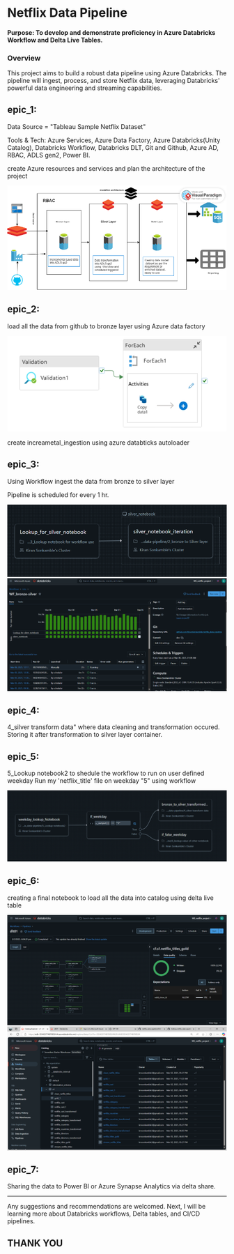 # Netflix Data Pipeline
#### Purpose: To develop and demonstrate proficiency in Azure Databricks Workflow and Delta Live Tables.
### Overview
This project aims to build a robust data pipeline using Azure Databricks. The pipeline will ingest, process, and store Netflix data, leveraging Databricks' powerful data engineering and streaming capabilities.

## epic_1:
Data Source = "Tableau Sample Netflix Dataset"

Tools & Tech: Azure Services, Azure Data Factory, Azure Databricks(Unity Catalog), Databricks Workflow, Databricks DLT, Git and Github,
Azure AD, RBAC, ADLS gen2, Power BI.

create Azure resources and services and plan the architecture of the project

![image alt](https://github.com/KiranSonkamble/netflix_data-pipeline/blob/main/Project_architecture.png)

## epic_2:
load all the data from github to bronze layer using Azure data factory

![image alt](https://github.com/KiranSonkamble/netflix_data-pipeline/blob/aca790f77c0ba341eef6c792b02d473ea0f8cf67/adf.jpeg)

create increametal_ingestion using azure databticks autoloader

## epic_3:
Using Workflow ingest the data from bronze to silver layer

Pipeline is scheduled for every 1 hr.

![image alt](https://github.com/KiranSonkamble/netflix_data-pipeline/blob/main/workflow-1.png)
![image alt](https://github.com/KiranSonkamble/netflix_data-pipeline/blob/main/SheduledPipeline.png)

## epic_4:
4_silver transform data" where data cleaning and transformation occured. Storing it after transformation to silver layer container.

## epic_5:
5_Lookup notebook2 to shedule the workflow to run on user defined weekday
Run my 'netflix_title' file on weekday "5" using workflow

![image alt](https://github.com/KiranSonkamble/netflix_data-pipeline/blob/main/wf_weekday.png)

## epic_6:
creating a final notebook to load all the data into catalog using delta live table

![image alt](https://github.com/KiranSonkamble/netflix_data-pipeline/blob/main/dlt_intially.png)
![image alt](https://github.com/KiranSonkamble/netflix_data-pipeline/blob/main/catalog_data.png)

## epic_7: 
Sharing the data to Power BI or Azure Synapse Analytics via delta share.

--------------------------------------------------------------------------------------------------------------------------------------------------------------------------------------------------------------------
Any suggestions and recommendations are welcomed. Next, 
I will be learning more about Databricks workflows, Delta tables, and CI/CD pipelines.
## **THANK YOU**

